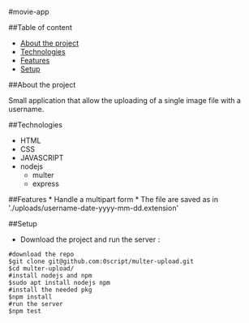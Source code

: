 #movie-app

##Table of content

* [About the project](#about-the-project)
* [Technologies](#technologies)
* [Features](#features)
* [Setup](#setup)

##About the project

Small application that allow the uploading of a single image file with a username.

##Technologies

* HTML
* CSS
* JAVASCRIPT
* nodejs
    * multer
    * express

##Features
	* Handle a multipart form 
    * The file are saved as in './uploads/username-date-yyyy-mm-dd.extension'

##Setup

* Download the project and run the server :

```shell
#download the repo
$git clone git@github.com:0script/multer-upload.git
$cd multer-upload/
#install nodejs and npm
$sudo apt install nodejs npm
#install the needed pkg
$npm install
#run the server
$npm test
```